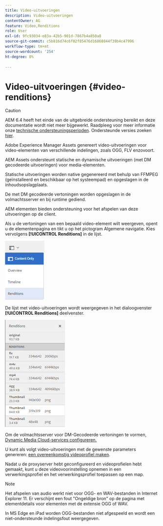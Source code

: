 ```yaml
---
title: Video-uitvoeringen
description: Video-uitvoeringen
contentOwner: AG
feature: Video,Renditions
role: User
exl-id: 9fc93034-e83a-42b5-901d-7867b4a850a8
source-git-commit: c5b816d74c6f02f85476d16868844f39b4c47996
workflow-type: tm+mt
source-wordcount: '254'
ht-degree: 0%

---
```


# Video-uitvoeringen {#video-renditions}

>[!CAUTION]
>
>AEM 6.4 heeft het einde van de uitgebreide ondersteuning bereikt en deze documentatie wordt niet meer bijgewerkt. Raadpleeg voor meer informatie onze [technische ondersteuningsperioden](https://helpx.adobe.com/support/programs/eol-matrix.html). Ondersteunde versies zoeken [hier](https://experienceleague.adobe.com/docs/).

Adobe Experience Manager Assets genereert video-uitvoeringen voor video-elementen van verschillende indelingen, zoals OGG, FLV enzovoort.

AEM Assets ondersteunt statische en dynamische uitvoeringen (met DM gecodeerde uitvoeringen) voor media-elementen.

Statische uitvoeringen worden native gegenereerd met behulp van FFMPEG (geïnstalleerd en beschikbaar op het systeempad) en opgeslagen in de inhoudsopslagplaats.

De met DM gecodeerde vertoningen worden opgeslagen in de volmachtsserver en bij runtime gediend.

AEM elementen bieden ondersteuning voor het afspelen van deze uitvoeringen op de client.

Als u de vertoningen van een bepaald video-element wilt weergeven, opent u de elementenpagina en tikt u op het pictogram Algemene navigatie. Kies vervolgens **[!UICONTROL Renditions]** in de lijst.

![chlimage_1-478](assets/chlimage_1-478.png)

De lijst met video-uitvoeringen wordt weergegeven in het dialoogvenster **[!UICONTROL Renditions]** deelvenster.

![chlimage_1-479](assets/chlimage_1-479.png)

Om de volmachtsserver voor DM-Gecodeerde vertoningen te vormen, [Dynamic Media Cloud-services configureren.](config-dynamic.md)

U kunt als volgt video-uitvoeringen met de gewenste parameters genereren: [een overeenkomstig videoprofiel maken](video-profiles.md).

Nadat u de proxyserver hebt geconfigureerd en videoprofielen hebt gemaakt, kunt u deze videovoorinstelling opnemen in een verwerkingsprofiel en het verwerkingsprofiel toepassen op een map.

>[!NOTE]
>
>Het afspelen van audio werkt niet voor OGG- en WAV-bestanden in Internet Explorer 11. Er verschijnt een fout &quot;Ongeldige bron&quot; op de pagina met elementdetails voor elementen met de extensie OGG of WAV.
>
>In MS Edge en iPad worden OGG-bestanden niet afgespeeld en wordt een niet-ondersteunde indelingsfout weergegeven.
